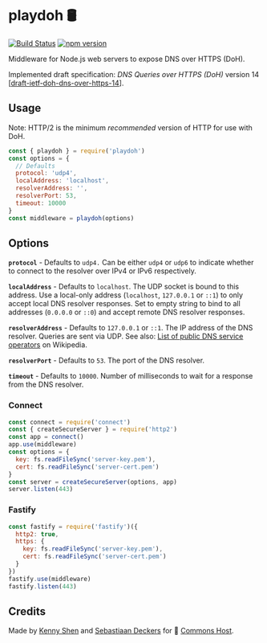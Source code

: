 # playdoh 🛢

[![Build Status](https://travis-ci.org/qoelet/playdoh.svg?branch=master)](https://travis-ci.org/qoelet/playdoh)
[![npm version](https://badge.fury.io/js/playdoh.svg)](https://badge.fury.io/js/playdoh)

Middleware for Node.js web servers to expose DNS over HTTPS (DoH).

Implemented draft specification: *DNS Queries over HTTPS (DoH)* version 14 [[draft-ietf-doh-dns-over-https-14](https://tools.ietf.org/html/draft-ietf-doh-dns-over-https-14)].

## Usage

Note: HTTP/2 is the minimum *recommended* version of HTTP for use with DoH.

```js
const { playdoh } = require('playdoh')
const options = {
  // Defaults
  protocol: 'udp4',
  localAddress: 'localhost',
  resolverAddress: '',
  resolverPort: 53,
  timeout: 10000
}
const middleware = playdoh(options)
```

## Options

**`protocol`** - Defaults to `udp4.` Can be either `udp4` or `udp6` to indicate whether to connect to the resolver over IPv4 or IPv6 respectively.

**`localAddress`** - Defaults to `localhost`. The UDP socket is bound to this address. Use a local-only address (`localhost`, `127.0.0.1` or `::1`) to only accept local DNS resolver responses. Set to empty string to bind to all addresses (`0.0.0.0` or `::0`) and accept remote DNS resolver responses.

**`resolverAddress`** - Defaults to `127.0.0.1` or `::1`. The IP address of the DNS resolver. Queries are sent via UDP. See also: [List of public DNS service operators](https://en.wikipedia.org/wiki/Public_recursive_name_server) on Wikipedia.

**`resolverPort`** - Defaults to `53`. The port of the DNS resolver.

**`timeout`** - Defaults to `10000`. Number of milliseconds to wait for a response from the DNS resolver.

### Connect

```js
const connect = require('connect')
const { createSecureServer } = require('http2')
const app = connect()
app.use(middleware)
const options = {
  key: fs.readFileSync('server-key.pem'),
  cert: fs.readFileSync('server-cert.pem')
}
const server = createSecureServer(options, app)
server.listen(443)
```

### Fastify

```js
const fastify = require('fastify')({
  http2: true,
  https: {
    key: fs.readFileSync('server-key.pem'),
    cert: fs.readFileSync('server-cert.pem')
  }
})
fastify.use(middleware)
fastify.listen(443)
```

## Credits

Made by [Kenny Shen](https://www.machinesung.com) and [Sebastiaan Deckers](https://twitter.com/sebdeckers) for 🐑 [Commons Host](https://commons.host).

